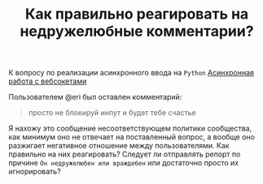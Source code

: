 ﻿---
title: "Как правильно реагировать на недружелюбные комментарии?"
se.owner.user_id: 383143
se.owner.display_name: "RoyalGoose"
se.owner.link: "https://ru.meta.stackoverflow.com/users/383143/royalgoose"
se.link: "https://ru.meta.stackoverflow.com/questions/11561/%d0%9a%d0%b0%d0%ba-%d0%bf%d1%80%d0%b0%d0%b2%d0%b8%d0%bb%d1%8c%d0%bd%d0%be-%d1%80%d0%b5%d0%b0%d0%b3%d0%b8%d1%80%d0%be%d0%b2%d0%b0%d1%82%d1%8c-%d0%bd%d0%b0-%d0%bd%d0%b5%d0%b4%d1%80%d1%83%d0%b6%d0%b5%d0%bb%d1%8e%d0%b1%d0%bd%d1%8b%d0%b5-%d0%ba%d0%be%d0%bc%d0%bc%d0%b5%d0%bd%d1%82%d0%b0%d1%80%d0%b8%d0%b8"
se.question_id: 11561
se.post_type: question
---
<p>К вопросу по реализации асинхронного ввода на <code>Python</code>
<a href="https://ru.stackoverflow.com/questions/1287107/%d0%90%d1%81%d0%b8%d0%bd%d1%85%d1%80%d0%be%d0%bd%d0%bd%d0%b0%d1%8f-%d1%80%d0%b0%d0%b1%d0%be%d1%82%d0%b0-%d1%81-%d0%b2%d0%b5%d0%b1%d1%81%d0%be%d0%ba%d0%b5%d1%82%d0%b0%d0%bc%d0%b8">Асинхронная работа с вебсокетами</a></p>
<p>Пользователем @eri был оставлен комментарий:</p>
<blockquote>
<p>просто не блокируй инпут и будет тебе счастье</p>
</blockquote>
<p>Я нахожу это сообщение несоответствующем политики сообщества, как минимум оно не отвечает на поставленный вопрос, а вообще оно разжигает негативное отношение между пользователями. Как правильно на них реагировать? Следует ли отправлять репорт по причине <code>Он недружелюбен или враждебен</code> или достаточно просто их игнорировать?</p>
